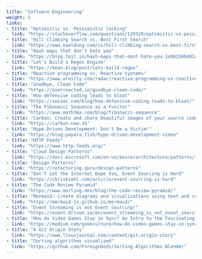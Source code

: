 ```yaml
---
title: "Software Engineering"
weight: 5
links:
- title: "Optimistic vs. Pessimistic locking"
  link: "https://stackoverflow.com/questions/129329/optimistic-vs-pessimistic-locking/58952004?stw=2#58952004"
- title: "Hill Climbing Search vs. Best First Search"
  link: "https://www.baeldung.com/cs/hill-climbing-search-vs-best-first-search"
- title: "Hash maps that don’t hate you"
  link: "https://blog.toit.io/hash-maps-that-dont-hate-you-1a96150b492a"
- title: "Let's Build a Regex Engine"
  link: "https://kean.blog/post/lets-build-regex"
- title: "Reactive programming vs. Reactive systems"
  link: "https://www.oreilly.com/radar/reactive-programming-vs-reactive-systems/"
- title: "Goodbye, Clean Code"
  link: "https://overreacted.io/goodbye-clean-code/"
- title: "How defensive coding leads to bloat"
  link: "https://swizec.com/blog/how-defensive-coding-leads-to-bloat/"
- title: "The Fibonacci Sequence as a Functor"
  link: "https://www.math3ma.com/blog/fibonacci-sequence"
- title: "Carbon: Create and share beautiful images of your source code"
  link: "https://carbon.now.sh"
- title: "Hype-Driven Development: Don't Be a Victim!"
  link: "https://blog.payara.fish/hype-driven-development-video"
- title: "HTTP Feeds"
  link: "https://www.http-feeds.org/"
- title: "Cloud Design Patterns"
  link: "https://docs.microsoft.com/en-us/azure/architecture/patterns/"
- title: "Design Patterns"
  link: "https://refactoring.guru/design-patterns"
- title: "Don't Let the Internet Dupe You, Event Sourcing is Hard"
  link: "https://chriskiehl.com/article/event-sourcing-is-hard"
- title: "The Code Review Pyramid"
  link: "https://www.morling.dev/blog/the-code-review-pyramid/"
- title: "Mermaid: Create diagrams and visualizations using text and code"
  link: "https://mermaid-js.github.io/mermaid/"
- title: "Event Streaming is not Event Sourcing!"
  link: "https://event-driven.io/en/event_streaming_is_not_event_sourcing/"
- title: "How do Video Games Stay in Sync? An Intro to the Fascinating Networking of Real Time Games."
  link: "https://medium.com/geekculture/how-do-video-games-stay-in-sync-an-intro-to-the-fascinating-networking-of-real-time-games-e923e66e8a0f"
- title: "A Git Origin Story"
  link: "https://www.linuxjournal.com/content/git-origin-story"
- title: "Sorting algorithms visualized"
  link: "https://github.com/ForeignGods/Sorting-Algorithms-Blender"
---
```

